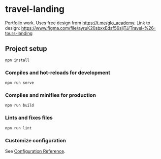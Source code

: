 # travel-landing
Portfolio work.
Uses free design from https://t.me/glo_academy.
Link to design:
https://www.figma.com/file/ayruK20sbxxEdsf56sljTJ/Travel-%26-tours-landing

## Project setup
```
npm install
```

### Compiles and hot-reloads for development
```
npm run serve
```

### Compiles and minifies for production
```
npm run build
```

### Lints and fixes files
```
npm run lint
```

### Customize configuration
See [Configuration Reference](https://cli.vuejs.org/config/).
